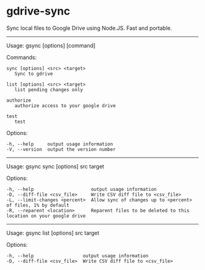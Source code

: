 gdrive-sync
===========

Sync local files to Google Drive using Node.JS. Fast and portable.

---------------------------------------------------
  Usage: gsync [options] [command]

  Commands:

    sync [options] <src> <target>
       Sync to gdrive

    list [options] <src> <target>
       list pending changes only

    authorize
       authorize access to your google drive

    test
       test


  Options:

    -h, --help     output usage information
    -V, --version  output the version number

-----------------------------------------------------
  Usage: gsync sync [options] src target

  Options:

    -h, --help                     output usage information
    -D, --diff-file <csv_file>     Write CSV diff file to <csv_file>
    -L, --limit-changes <percent>  Allow sync of changes up to <percent> of files, 1% by default
    -R, --reparent <location>      Reparent files to be deleted to this location on your google drive

-----------------------------------------------------
  Usage: gsync list [options] src target

  Options:

    -h, --help                  output usage information
    -D, --diff-file <csv_file>  Write CSV diff file to <csv_file>
